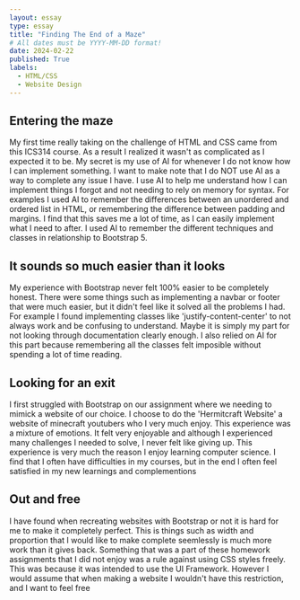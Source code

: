 ```yaml
---
layout: essay
type: essay
title: "Finding The End of a Maze"
# All dates must be YYYY-MM-DD format!
date: 2024-02-22
published: True
labels:
  - HTML/CSS
  - Website Design
---
```




## Entering the maze

My first time really taking on the challenge of HTML and CSS came from this ICS314 course. As a result I realized it wasn't as complicated as I expected it to be. My secret is my use of AI for whenever I do not know how I can implement something. I want to make note that I do NOT use AI as a way to complete any issue I have. I use AI to help me understand how I can implement things I forgot and not needing to rely on memory for syntax. For examples I used AI to remember the differences between an unordered and ordered list in HTML, or remembering the difference between padding and margins. I find that this saves me a lot of time, as I can easily implement what I need to after. I used AI to remember the different techniques and classes in relationship to Bootstrap 5.


## It sounds so much easier than it looks

My experience with Bootstrap never felt 100% easier to be completely honest. There were some things such as implementing a navbar or footer that were much easier, but it didn't feel like it solved all the problems I had. For example I found implementing classes like 'justify-content-center' to not always work and be confusing to understand. Maybe it is simply my part for not looking through documentation clearly enough. I also relied on AI for this part because remembering all the classes felt imposible without spending a lot of time reading.

## Looking for an exit

I first struggled with Bootstrap on our assignment where we needing to mimick a website of our choice. I choose to do the 'Hermitcraft Website' a website of minecraft youtubers who I very much enjoy. This experience was a mixture of emotions. It felt very enjoyable and although I experienced many challenges I needed to solve, I never felt like giving up. This experience is very much the reason I enjoy learning computer science. I find that I often have difficulties in my courses, but in the end I often feel satisfied in my new learnings and complementions


## Out and free

I have found when recreating websites with Bootstrap or not it is hard for me to make it completely perfect. This is things such as width and proportion that I would like to make complete seemlessly is much more work than it gives back. Something that was a part of these homework assignments that I did not enjoy was a rule against using CSS styles freely. This was because it was intended to use the UI Framework. However I would assume that when making a website I wouldn't have this restriction, and I want to feel free


